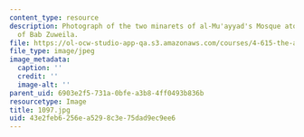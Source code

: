 ```yaml
---
content_type: resource
description: Photograph of the two minarets of al-Mu'ayyad's Mosque atop the salients
  of Bab Zuweila.
file: https://ol-ocw-studio-app-qa.s3.amazonaws.com/courses/4-615-the-architecture-of-cairo-spring-2002/43e2feb6256ea5298c3e75dad9ec9ee6_1097.jpg
file_type: image/jpeg
image_metadata:
  caption: ''
  credit: ''
  image-alt: ''
parent_uid: 6903e2f5-731a-0bfe-a3b8-4ff0493b836b
resourcetype: Image
title: 1097.jpg
uid: 43e2feb6-256e-a529-8c3e-75dad9ec9ee6
---
```

